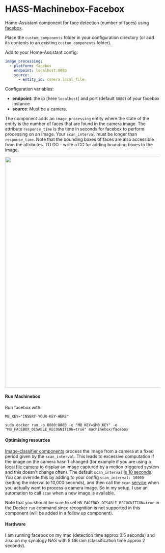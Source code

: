 # HASS-Machinebox-Facebox
Home-Assistant component for face detection (number of faces) using [facebox](https://machineboxio.com/docs/facebox/teaching-facebox).

Place the `custom_components` folder in your configuration directory (or add its contents to an existing `custom_components` folder).

Add to your Home-Assistant config:

```yaml
image_processing:
  - platform: facebox
    endpoint: localhost:8080
    source:
      - entity_id: camera.local_file
```
Configuration variables:
- **endpoint**: the ip (here `localhost`) and port (default `8080`) of your facebox instance
- **source**: Must be a camera.

The component adds an `image_processing` entity where the state of the entity is the number of faces that are found in the camera image. The attribute `response_time` is the time in seconds for facebox to perform processing on an image. Your `scan_interval` must be longer than `response_time`. Note that the bounding boxes of faces are also accessible from the attributes. TO DO - write a CC for adding bounding boxes to the image.

<p align="center">
<img src="https://github.com/robmarkcole/HASS-Machinebox-Facebox/blob/master/usage.png" width="750">
</p>

#### Run Machinebox
Run facebox with:
```
MB_KEY="INSERT-YOUR-KEY-HERE"

sudo docker run -p 8080:8080 -e "MB_KEY=$MB_KEY" -e "MB_FACEBOX_DISABLE_RECOGNITION=true" machinebox/facebox
```

#### Optimising resources
[Image-classifier components](https://www.home-assistant.io/components/image_processing/) process the image from a camera at a fixed period given by the `scan_interval`. This leads to excessive computation if the image on the camera hasn't changed (for example if you are using a [local file camera](https://www.home-assistant.io/components/camera.local_file/) to display an image captured by a motion triggered system and this doesn't change often). The default `scan_interval` [is 10 seconds](https://github.com/home-assistant/home-assistant/blob/98e4d514a5130b747112cc0788fc2ef1d8e687c9/homeassistant/components/image_processing/__init__.py#L27). You can override this by adding to your config `scan_interval: 10000` (setting the interval to 10,000 seconds), and then call the `scan` [service](https://github.com/home-assistant/home-assistant/blob/98e4d514a5130b747112cc0788fc2ef1d8e687c9/homeassistant/components/image_processing/__init__.py#L62) when you actually want to process a camera image. So in my setup, I use an automation to call `scan` when a new image is available.

Note that you should be sure to set `MB_FACEBOX_DISABLE_RECOGNITION=true` in the Docker `run` command since recognition is not supported in this component (will be added in a follow up component).

#### Hardware
I am running facebox on my mac (detection time approx 0.5 seconds) and also on my synology NAS with 8 GB ram (classification time approx 2 seconds).
